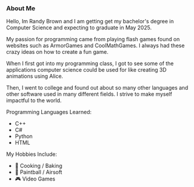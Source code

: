 ### About Me

Hello, Im Randy Brown and I am getting get my bachelor's degree 
in Computer Science and expecting to graduate in May 2025.

My passion for programming came from playing flash games found
on websites such as ArmorGames and CoolMathGames. I always had 
these crazy ideas on how to create a fun game.

When I first got into my programming class, I got to see some 
of the applications computer science could be used for like
creating 3D animations using Alice.

Then, I went to college and found out about so many other
languages and other software used in many different fields. I
strive to make myself impactful to the world.

Programming Languages Learned:
- C++
- C#
- Python
- HTML

My Hobbies Include:
- 🥧 Cooking / Baking
- 🎯 Paintball / Airsoft
- 🎮 Video Games

<!-- Programming Lanugages In Progress
CSS, Javascript, maybe SQL. -->

<!--
Here are some ideas to get you started:

- 🔭 I’m currently working on ...
- 🌱 I’m currently learning ...
- 👯 I’m looking to collaborate on ...
- 🤔 I’m looking for help with ...
- 💬 Ask me about ...
- 📫 How to reach me: ...
- 😄 Pronouns: ...
- ⚡ Fun fact: ...
-->
